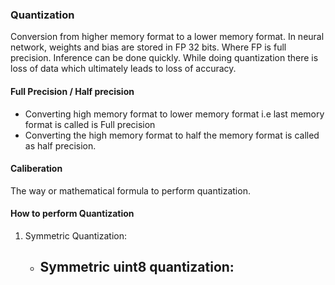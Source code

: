 ### Quantization
Conversion from higher memory format to a lower memory format.
In neural network, weights and bias are stored in FP 32 bits. Where FP is full precision. Inference can be done quickly.
While doing quantization there is loss of data which ultimately leads to loss of accuracy.

#### Full Precision / Half precision
- Converting high memory format to lower memory format i.e last memory format is called is Full precision
- Converting the high memory format to half the memory format is called as half precision.

#### Caliberation
The way or mathematical formula to perform quantization.

#### How to perform Quantization
1. Symmetric Quantization:
	- Symmetric uint8 quantization:
		- 

